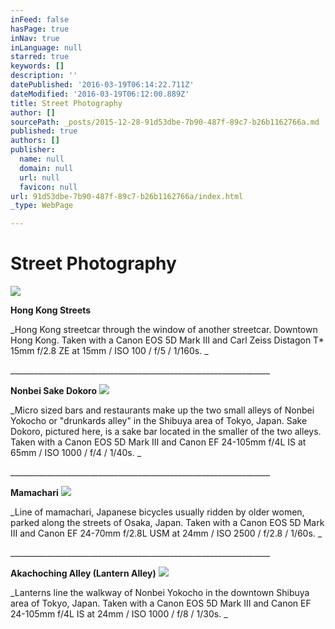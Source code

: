```yaml
---
inFeed: false
hasPage: true
inNav: true
inLanguage: null
starred: true
keywords: []
description: ''
datePublished: '2016-03-19T06:14:22.711Z'
dateModified: '2016-03-19T06:12:00.889Z'
title: Street Photography
author: []
sourcePath: _posts/2015-12-28-91d53dbe-7b90-487f-89c7-b26b1162766a.md
published: true
authors: []
publisher:
  name: null
  domain: null
  url: null
  favicon: null
url: 91d53dbe-7b90-487f-89c7-b26b1162766a/index.html
_type: WebPage

---
```

# **Street Photography**
![](https://the-grid-user-content.s3-us-west-2.amazonaws.com/608c9406-7894-4f15-8d41-2e736fd30784.jpg)

**Hong Kong Streets**

_Hong Kong streetcar through the window of another streetcar.  Downtown Hong Kong. Taken with a Canon EOS 5D Mark III and Carl Zeiss Distagon T\* 15mm f/2.8 ZE at 15mm / ISO 100 / f/5 / 1/160s. _

\_\_\_\_\_\_\_\_\_\_\_\_\_\_\_\_\_\_\_\_\_\_\_\_\_\_\_\_\_\_\_\_\_\_\_\_\_\_\_\_\_\_\_\_\_\_\_\_\_\_\_\_\_\_\_\_\_\_\_\_\_\_\_\_\_

**Nonbei Sake Dokoro**
![](https://the-grid-user-content.s3-us-west-2.amazonaws.com/75977385-1c73-4c2c-8927-d31311c65049.jpg)

_Micro sized bars and restaurants make up the two small alleys of Nonbei Yokocho or "drunkards alley" in the Shibuya area of Tokyo, Japan.  Sake Dokoro, pictured here, is a sake bar located in the smaller of the two alleys.  Taken with a Canon EOS 5D Mark III and Canon EF 24-105mm f/4L IS at 65mm / ISO 1000 / f/4 / 1/40s. _

\_\_\_\_\_\_\_\_\_\_\_\_\_\_\_\_\_\_\_\_\_\_\_\_\_\_\_\_\_\_\_\_\_\_\_\_\_\_\_\_\_\_\_\_\_\_\_\_\_\_\_\_\_\_\_\_\_\_\_\_\_\_\_\_\_

**Mamachari**
![](https://the-grid-user-content.s3-us-west-2.amazonaws.com/6fcc744a-7b59-4463-898f-c8803e58805a.jpg)

_Line of mamachari, Japanese bicycles usually ridden by older women, parked along the streets of Osaka, Japan.  Taken with a Canon EOS 5D Mark III and Canon EF 24-70mm f/2.8L USM at 24mm / ISO 2500 / f/2.8 / 1/60s. _

\_\_\_\_\_\_\_\_\_\_\_\_\_\_\_\_\_\_\_\_\_\_\_\_\_\_\_\_\_\_\_\_\_\_\_\_\_\_\_\_\_\_\_\_\_\_\_\_\_\_\_\_\_\_\_\_\_\_\_\_\_\_\_\_\_

**Akachoching Alley (Lantern Alley)**
![](https://the-grid-user-content.s3-us-west-2.amazonaws.com/afdb7213-69b2-4790-b98f-bb3f4cb94055.jpg)

_Lanterns line the walkway of Nonbei Yokocho in the downtown Shibuya area of Tokyo, Japan.  Taken with a Canon EOS 5D Mark III and Canon EF 24-105mm f/4L IS at 24mm / ISO 1000 / f/8 / 1/30s. _